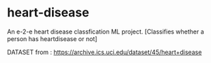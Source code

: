 # heart-disease
An e-2-e heart disease classfication ML project. [Classifies whether a person has heartdisease or not]

DATASET from : https://archive.ics.uci.edu/dataset/45/heart+disease

